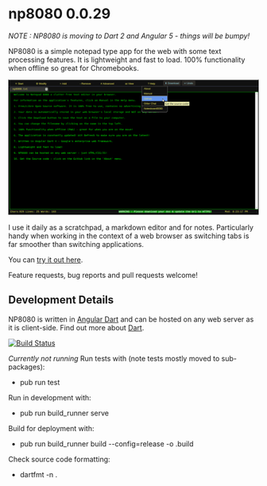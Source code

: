 # np8080 0.0.29

*NOTE : NP8080 is moving to Dart 2 and Angular 5 - things will be bumpy!*

NP8080 is a simple notepad type app for the web with some text processing features.
It is lightweight and fast to load. 100% functionality when offline so great for Chromebooks.
 
![NP8080 Screenshot](np8080.png) 
 
I use it daily as a scratchpad, a markdown editor and for notes. Particularly handy when working in the context of a web browser
as switching tabs is far smoother than switching applications.

You can [try it out here](https://daftspaniel.github.io/demos/np8080/). 

Feature requests, bug reports and pull requests welcome!

## Development Details

NP8080 is written in [Angular Dart](https://webdev.dartlang.org/angular/) and can be
hosted on any web server as it is client-side. Find out more about [Dart](https://www.dartlang.org/). 

[![Build Status](https://travis-ci.org/daftspaniel/np8080.svg?branch=master)](https://travis-ci.org/daftspaniel/np8080)

*Currently not running* Run tests with (note tests mostly moved to sub-packages):
+ pub run test

Run in development with:
+ pub run build_runner serve

Build for deployment with:
+ pub run build_runner build --config=release -o .build

Check source code formatting:
+ dartfmt -n .
